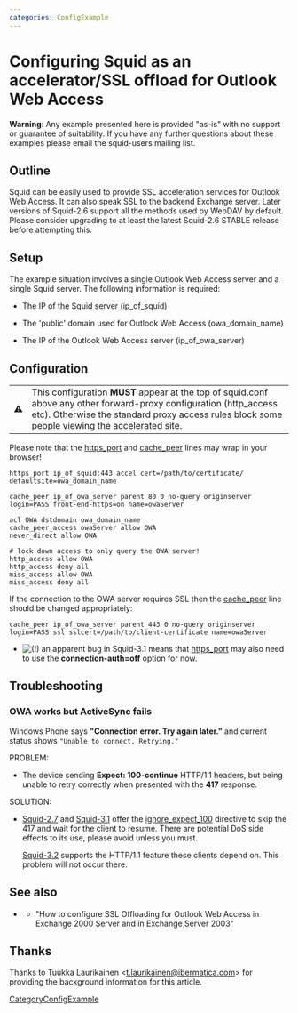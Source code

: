 ```yaml
---
categories: ConfigExample
---
```

# Configuring Squid as an accelerator/SSL offload for Outlook Web Access

**Warning**: Any example presented here is provided "as-is" with no
support or guarantee of suitability. If you have any further questions
about these examples please email the squid-users mailing list.

## Outline

Squid can be easily used to provide SSL acceleration services for
Outlook Web Access. It can also speak SSL to the backend Exchange
server. Later versions of Squid-2.6 support all the methods used by
WebDAV by default. Please consider upgrading to at least the latest
Squid-2.6 STABLE release before attempting this.

## Setup

The example situation involves a single Outlook Web Access server and a
single Squid server. The following information is required:

  - The IP of the Squid server (ip_of_squid)

  - The 'public' domain used for Outlook Web Access (owa_domain_name)

  - The IP of the Outlook Web Access server (ip_of_owa_server)

## Configuration

|                                                                      |                                                                                                                                                                                                                       |
| -------------------------------------------------------------------- | --------------------------------------------------------------------------------------------------------------------------------------------------------------------------------------------------------------------- |
| :warning: | This configuration **MUST** appear at the top of squid.conf above any other forward-proxy configuration (http_access etc). Otherwise the standard proxy access rules block some people viewing the accelerated site. |

Please note that the
[https_port](http://www.squid-cache.org/Doc/config/https_port) and
[cache_peer](http://www.squid-cache.org/Doc/config/cache_peer) lines
may wrap in your browser\!

    https_port ip_of_squid:443 accel cert=/path/to/certificate/ defaultsite=owa_domain_name
    
    cache_peer ip_of_owa_server parent 80 0 no-query originserver login=PASS front-end-https=on name=owaServer
    
    acl OWA dstdomain owa_domain_name
    cache_peer_access owaServer allow OWA
    never_direct allow OWA
    
    # lock down access to only query the OWA server!
    http_access allow OWA
    http_access deny all
    miss_access allow OWA
    miss_access deny all

If the connection to the OWA server requires SSL then the
[cache_peer](http://www.squid-cache.org/Doc/config/cache_peer) line
should be changed appropriately:

    cache_peer ip_of_owa_server parent 443 0 no-query originserver login=PASS ssl sslcert=/path/to/client-certificate name=owaServer

  - ![(\!)](https://wiki.squid-cache.org/wiki/squidtheme/img/idea.png)
    an apparent bug in Squid-3.1 means that
    [https_port](http://www.squid-cache.org/Doc/config/https_port) may
    also need to use the **connection-auth=off** option for now.

## Troubleshooting

### OWA works but ActiveSync fails

Windows Phone says **"Connection error. Try again later."** and current
status shows `"Unable to connect. Retrying."`

PROBLEM:

  - The device sending **Expect: 100-continue** HTTP/1.1 headers, but
    being unable to retry correctly when presented with the **417**
    response.

SOLUTION:

  - [Squid-2.7](/Releases/Squid-2.7)
    and
    [Squid-3.1](/Releases/Squid-3.1)
    offer the
    [ignore_expect_100](http://www.squid-cache.org/Doc/config/ignore_expect_100)
    directive to skip the 417 and wait for the client to resume. There
    are potential DoS side effects to its use, please avoid unless you
    must.
    
    [Squid-3.2](/Releases/Squid-3.2)
    supports the HTTP/1.1 feature these clients depend on. This problem
    will not occur there.

## See also

  - [](http://support.microsoft.com/?scid=kb%3Ben-us%3B327800&x=17&y=16)
    - "How to configure SSL Offloading for Outlook Web Access in
    Exchange 2000 Server and in Exchange Server 2003"

## Thanks

Thanks to Tuukka Laurikainen \<<t.laurikainen@ibermatica.com>\> for
providing the background information for this article.

[CategoryConfigExample](/CategoryConfigExample)
